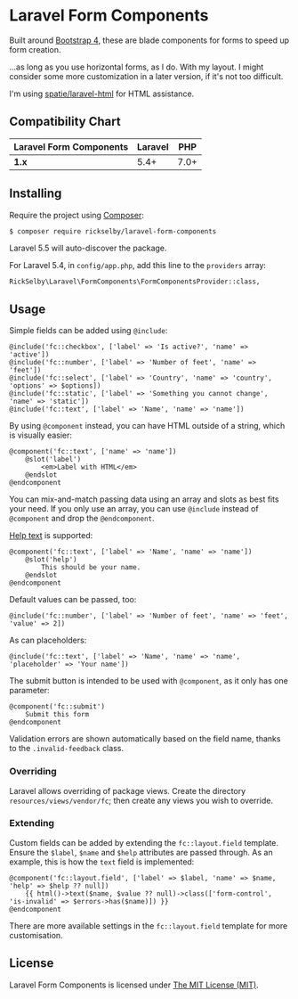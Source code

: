 Laravel Form Components
=======================

Built around [Bootstrap 4](https://getbootstrap.com/docs/4.0/), 
  these are blade components for forms to speed up form creation.

...as long as you use horizontal forms, as I do. With my layout.
  I might consider some more customization in a later version,
  if it's not too difficult.

I'm using [spatie/laravel-html](https://github.com/spatie/laravel-html)
  for HTML assistance.

## Compatibility Chart

| Laravel Form Components | Laravel | PHP  |
|-------------------------|---------|------|
| **1.x**                 | 5.4+    | 7.0+ |

## Installing

Require the project using [Composer](https://getcomposer.org):

```bash
$ composer require rickselby/laravel-form-components
```

Laravel 5.5 will auto-discover the package.

For Laravel 5.4, in `config/app.php`, add this line to the `providers` array:

    RickSelby\Laravel\FormComponents\FormComponentsProvider::class,

## Usage

Simple fields can be added using `@include`:

    @include('fc::checkbox', ['label' => 'Is active?', 'name' => 'active'])
    @include('fc::number', ['label' => 'Number of feet', 'name' => 'feet'])
    @include('fc::select', ['label' => 'Country', 'name' => 'country', 'options' => $options])
    @include('fc::static', ['label' => 'Something you cannot change', 'name' => 'static'])
    @include('fc::text', ['label' => 'Name', 'name' => 'name'])
    
By using `@component` instead, you can have HTML outside of a string, which is visually easier:

    @component('fc::text', ['name' => 'name'])
        @slot('label')
            <em>Label with HTML</em>
        @endslot
    @endcomponent
    
You can mix-and-match passing data using an array and slots as best fits your need.
  If you only use an array, you can use `@include` instead of `@component` and drop the `@endcomponent`.
    
[Help text](https://getbootstrap.com/docs/4.0/components/forms/#help-text)
  is supported:

    @component('fc::text', ['label' => 'Name', 'name' => 'name'])
        @slot('help')
            This should be your name.
        @endslot
    @endcomponent

Default values can be passed, too:

    @include('fc::number', ['label' => 'Number of feet', 'name' => 'feet', 'value' => 2])

As can placeholders:

    @include('fc::text', ['label' => 'Name', 'name' => 'name', 'placeholder' => 'Your name'])
    
The submit button is intended to be used with `@component`, as it only has one parameter:

    @component('fc::submit')
        Submit this form
    @endcomponent
    
Validation errors are shown automatically based on the field name, thanks to the `.invalid-feedback` class.

### Overriding

Laravel allows overriding of package views. Create the directory `resources/views/vendor/fc`; 
  then create any views you wish to override. 

### Extending

Custom fields can be added by extending the `fc::layout.field` template.
  Ensure the `$label`, `$name` and `$help` attributes are passed through.
  As an example, this is how the `text` field is implemented:

    @component('fc::layout.field', ['label' => $label, 'name' => $name, 'help' => $help ?? null])
        {{ html()->text($name, $value ?? null)->class(['form-control', 'is-invalid' => $errors->has($name)]) }}
    @endcomponent

There are more available settings in the `fc::layout.field` template for more customisation.

## License

Laravel Form Components is licensed under [The MIT License (MIT)](LICENSE).
